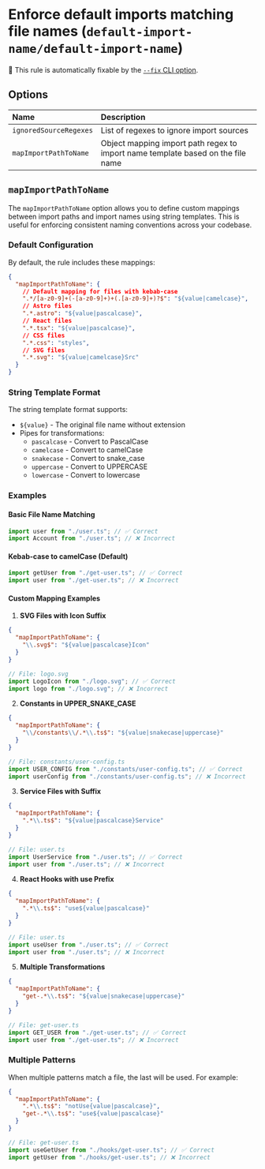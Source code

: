 # Enforce default imports matching file names (`default-import-name/default-import-name`)

🔧 This rule is automatically fixable by the [`--fix` CLI option](https://eslint.org/docs/latest/user-guide/command-line-interface#--fix).

<!-- end auto-generated rule header -->

## Options

<!-- begin auto-generated rule options list -->

| Name                   | Description                                                                     |
| :--------------------- | :------------------------------------------------------------------------------ |
| `ignoredSourceRegexes` | List of regexes to ignore import sources                                        |
| `mapImportPathToName`  | Object mapping import path regex to import name template based on the file name |

<!-- end auto-generated rule options list -->

## `mapImportPathToName`

The `mapImportPathToName` option allows you to define custom mappings between import paths and import names using string templates. This is useful for enforcing consistent naming conventions across your codebase.

### Default Configuration

By default, the rule includes these mappings:

```json
{
  "mapImportPathToName": {
    // Default mapping for files with kebab-case
    ".*/[a-z0-9]+(-[a-z0-9]+)+(.[a-z0-9]+)?$": "${value|camelcase}",
    // Astro files
    ".*.astro": "${value|pascalcase}",
    // React files
    ".*.tsx": "${value|pascalcase}",
    // CSS files
    ".*.css": "styles",
    // SVG files
    ".*.svg": "${value|camelcase}Src"
  }
}
```

### String Template Format

The string template format supports:

- `${value}` - The original file name without extension
- Pipes for transformations:
  - `pascalcase` - Convert to PascalCase
  - `camelcase` - Convert to camelCase
  - `snakecase` - Convert to snake_case
  - `uppercase` - Convert to UPPERCASE
  - `lowercase` - Convert to lowercase

### Examples

#### Basic File Name Matching

```typescript
import user from "./user.ts"; // ✅ Correct
import Account from "./user.ts"; // ❌ Incorrect
```

#### Kebab-case to camelCase (Default)

```typescript
import getUser from "./get-user.ts"; // ✅ Correct
import user from "./get-user.ts"; // ❌ Incorrect
```

#### Custom Mapping Examples

1. **SVG Files with Icon Suffix**

```json
{
  "mapImportPathToName": {
    "\\.svg$": "${value|pascalcase}Icon"
  }
}
```

```typescript
// File: logo.svg
import LogoIcon from "./logo.svg"; // ✅ Correct
import logo from "./logo.svg"; // ❌ Incorrect
```

2. **Constants in UPPER_SNAKE_CASE**

```json
{
  "mapImportPathToName": {
    "\\/constants\\/.*\\.ts$": "${value|snakecase|uppercase}"
  }
}
```

```typescript
// File: constants/user-config.ts
import USER_CONFIG from "./constants/user-config.ts"; // ✅ Correct
import userConfig from "./constants/user-config.ts"; // ❌ Incorrect
```

3. **Service Files with Suffix**

```json
{
  "mapImportPathToName": {
    ".*\\.ts$": "${value|pascalcase}Service"
  }
}
```

```typescript
// File: user.ts
import UserService from "./user.ts"; // ✅ Correct
import user from "./user.ts"; // ❌ Incorrect
```

4. **React Hooks with use Prefix**

```json
{
  "mapImportPathToName": {
    ".*\\.ts$": "use${value|pascalcase}"
  }
}
```

```typescript
// File: user.ts
import useUser from "./user.ts"; // ✅ Correct
import user from "./user.ts"; // ❌ Incorrect
```

5. **Multiple Transformations**

```json
{
  "mapImportPathToName": {
    "get-.*\\.ts$": "${value|snakecase|uppercase}"
  }
}
```

```typescript
// File: get-user.ts
import GET_USER from "./get-user.ts"; // ✅ Correct
import user from "./get-user.ts"; // ❌ Incorrect
```

### Multiple Patterns

When multiple patterns match a file, the last will be used. For example:

```json
{
  "mapImportPathToName": {
    ".*\\.ts$": "notUse{value|pascalcase}",
    "get-.*\\.ts$": "use${value|pascalcase}"
  }
}
```

```typescript
// File: get-user.ts
import useGetUser from "./hooks/get-user.ts"; // ✅ Correct
import getUser from "./hooks/get-user.ts"; // ❌ Incorrect
```

